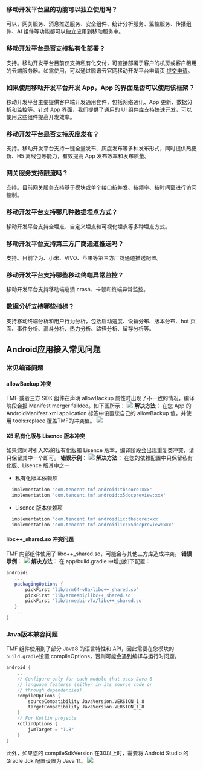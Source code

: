 ### 移动开发平台里的功能可以独立使用吗？
可以，网关服务、消息推送服务、安全组件、统计分析服务、监控服务、传播组件、AI 组件等功能都可以独立应用到移动服务中。

### 移动开发平台是否支持私有化部署？
支持。移动开发平台目前仅支持私有化交付，可直接部署于客户的机房或客户租用的云端服务器。如需使用，可以通过腾讯云官网移动开发平台申请页 [提交申请](https://cloud.tencent.com/apply/p/d05bfm5hjoc)。

### 如果使用移动开发平台开发 App，App 的界面是否可以使用该框架？
移动开发平台主要提供客户端开发通用套件，包括网络通讯、App 更新、数据分析和监控等。针对 App 界面，我们提供了通用的 UI 组件库支持快速开发，可以使用这些组件提高开发效率。

### 移动开发平台是否支持灰度发布？
支持。移动开发平台支持一键全量发布、灰度发布等多种发布形式，同时提供热更新、H5 离线包等能力，有效提高 App 发布效率和发布质量。

### 网关服务支持限流吗？
支持。目前网关服务支持基于模块或单个接口按并发、按频率、按时间窗进行访问控制。

### 移动开发平台支持哪几种数据埋点方式？
移动开发平台支持全埋点、自定义埋点和可视化埋点等多种埋点方式。

### 移动开发平台支持第三方厂商通道推送吗？
支持。目前华为、小米、VIVO、苹果等第三方厂商通道推送配置。

### 移动开发平台支持哪些移动终端异常监控？
移动开发平台支持移动端崩溃 crash、卡顿和终端异常监控。

### 数据分析支持哪些指标？
支持移动终端分析和用户行为分析，包括启动速度、设备分布、版本分布、hot 页面、事件分析、漏斗分析、热力分析、路径分析、留存分析等。


## Android应用接入常见问题

### 常见编译问题

#### allowBackup 冲突
TMF 或者三方 SDK 组件在声明 allowBackup 属性时出现了不一致的情况，编译阶段会报 Manifest merger failded。如下图所示：
![](https://qcloudimg.tencent-cloud.cn/raw/eaab0d824ca31c4aef6af563e00bbd2d.png)
**解决方法：**
在您 App 的 AndroidManifest.xml application 标签中设置您自己的 allowBackup 值，并使用 tools:replace 覆盖TMF的冲突值。
![](https://qcloudimg.tencent-cloud.cn/raw/462b6202e3bcbcbaff098752bc96ed6a.png)

#### X5 私有化版与 Lisence 版本冲突
如果您同时引入X5的私有化版和 Lisence 版本，编译阶段会出现重复类冲突，请只保留其中一个即可。
**错误示例**：
![](https://qcloudimg.tencent-cloud.cn/raw/8679cee14a466b55ae11ce6a6b4ddff2.png)
**解决方法：**
在您的依赖配置中只保留私有化版、Lisence 版其中之一
- 私有化版本依赖项
```groovy
  implementation 'com.tencent.tmf.android:tbscore:xxx'
  implementation 'com.tencent.tmf.android:x5docpreview:xxx'
```
- Lisence 版本依赖项
```groovy
  implementation 'com.tencent.tmf.androidlic:tbscore:xxx'
  implementation 'com.tencent.tmf.androidlic:x5docpreview:xxx'
```

#### libc++_shared.so 冲突问题
TMF 内部组件使用了 libc++_shared.so，可能会与其他三方库造成冲突。
**错误示例**：
![](https://qcloudimg.tencent-cloud.cn/raw/285592ad15bd4ae4a504a77a55bc5c60.png)
**解决方法**：
在 app/build.gradle 中增加如下配置：
```groovy
android{
   ...
   packagingOptions {
	   pickFirst 'lib/arm64-v8a/libc++_shared.so'
	   pickFirst 'lib/armeabi/libc++_shared.so'
	   pickFirst 'lib/armeabi-v7a/libc++_shared.so'
   }
   ...
}
```

### Java版本兼容问题
TMF 组件使用到了部分 Java8 的语言特性和 API，因此需要在您模块的 `build.gradle`设置 compileOptions，否则可能会遇到编译与运行时问题。
```groovy
android {
    ...
    // Configure only for each module that uses Java 8
    // language features (either in its source code or
    // through dependencies).
    compileOptions {
        sourceCompatibility JavaVersion.VERSION_1_8
        targetCompatibility JavaVersion.VERSION_1_8
    }
    // For Kotlin projects
    kotlinOptions {
        jvmTarget = "1.8"
    }
}
```
此外，如果您的 compileSdkVersion 在30以上时，需要将 Android Studio 的 Gradle Jdk 配置设置为 Java 11。
![](https://qcloudimg.tencent-cloud.cn/raw/2796bf3edcc513031618c614e7640eda.png)
